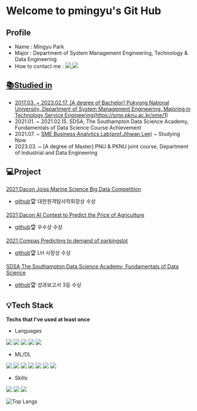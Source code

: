 # Welcome to pmingyu's Git Hub

## Profile
* Name : Mingyu Park
* Major : Department of System Management Engineering, Technology & Data Engineering
* How to contact me : <a href="mailto:mingu7539@gmail.com"><img src="https://img.shields.io/badge/Gmail-EA4335?style=for-the-badge&logo=Gmail&logoColor=white"> <a href="https://www.instagram.com/_pxmgu/"><img src="https://img.shields.io/badge/Instagram-E4405F?style=for-the-badge&logo=Instagram&logoColor=white">

## 📚Studied in
* 2017.03. ~ 2023.02.17. [A degree of Bachelor] Pukyong National University, Department of System Management Engineering, Majoring in Technology Service Engineering(https://sme.pknu.ac.kr/sme/1)
* 2021.01. ~ 2021.02.15. SDSA, The Southampton Data Science Academy, Fundamentals of Data Science Course Achievement
* 2021.07. ~ [SME Business Analytics Lab(prof.Jihwan Lee)](https://www.notion.so/pknu-balab/Korean-Student-Page-f4a49e62258745929d0b9c0bef0a48fe) ~ Studying Now
* 2023.03. ~ [A degree of Master] PNU & PKNU joint course, Department of Industrial and Data Engineering 

## 💻Project
[2021 Dacon Joiss Marine Science Big Data Competition](https://dacon.io/competitions/official/235793/overview/description)
* [github](https://github.com/pmingyu/joiss)🏆 대한원격탐사학회장상 수상

[2021 Dacon AI Contest to Predict the Price of Agriculture](https://dacon.io/competitions/official/235801/overview/description)
* [github](https://github.com/pmingyu/nongsan)🏆 우수상 수상

[2021 Compas Predicting to demand of parkingslot](https://compas.lh.or.kr/subj/competition/info?subjNo=SBJ_2107_003#)
* [github](https://github.com/pmingyu/parkingslot)🏆 LH 사장상 수상

[SDSA The Southampton Data Science Academy, Fundamentals of Data Science](https://cms.pknu.ac.kr/pknusme/view.do?no=13640&idx=483693&view=view&pageIndex=1&sv=&sw=)
* [github](https://github.com/pmingyu/gStep)🏆 성과보고서 3등 수상

## 💡Tech Stack
**Techs that I've used at least once**
- Languages
  
<img src="https://img.shields.io/badge/Python-3776AB?style=for-the-badge&logo=Python&logoColor=white"> <img src="https://img.shields.io/badge/JAVA-007396?style=for-the-badge&logo=java&logoColor=white"> <img src="https://img.shields.io/badge/mysql-4479A1?style=for-the-badge&logo=mysql&logoColor=white"> <img src="https://img.shields.io/badge/html-E34F26?style=for-the-badge&logo=html5&logoColor=white"> <img src="https://img.shields.io/badge/Linux-FCC624?style=for-the-badge&logo=Linux&logoColor=white">
  
- ML/DL
  
<img src="https://img.shields.io/badge/Keras-D00000?style=for-the-badge&logo=Keras&logoColor=white"> <img src="https://img.shields.io/badge/TensorFlow-FF6F00?style=for-the-badge&logo=TensorFlow&logoColor=white"> <img src="https://img.shields.io/badge/Pytorch-EE4C2C?style=for-the-badge&logo=Pytorch&logoColor=white"> <img src="https://img.shields.io/badge/Numpy-013243?style=for-the-badge&logo=Numpy&logoColor=white"> <img src="https://img.shields.io/badge/Pandas-150458?style=for-the-badge&logo=Pandas&logoColor=white"> <img src="https://img.shields.io/badge/Plotly-3F3F75?style=for-the-badge&logo=Plotly&logoColor=white"> <img src="https://img.shields.io/badge/scikit-learn-F7931E?style=for-the-badge&logo=scikit-learn&logoColor=white">

- Skills
  
<img src="https://img.shields.io/badge/Amazon AWS-232F3E?style=for-the-badge&logo=Amazon AWS&logoColor=white"> <img src="https://img.shields.io/badge/Docker-2496ED?style=for-the-badge&logo=Docker&logoColor=white"> <img src="https://img.shields.io/badge/Streamlit-FF4B4B?style=for-the-badge&logo=Streamlit&logoColor=white">


![Top Langs](https://github-readme-stats.vercel.app/api/top-langs/?username=pmingyu&layout=demo&theme=radical)
